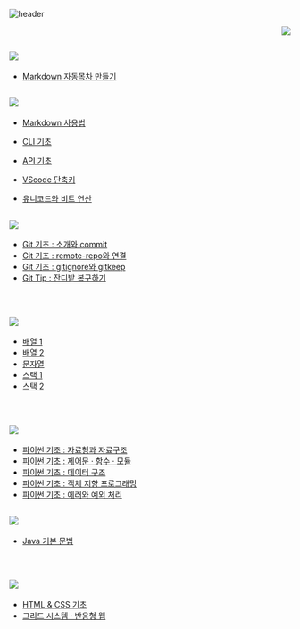 
![header](https://capsule-render.vercel.app/api?type=wave&color=ffffff&height=300&section=header&text=Today%20I%20Learned&fontSize=50&height:30)


<p align="right">
  <img src="https://img.shields.io/badge/seoda🖖-ffffff?style=flat-square&logo=Star Trek&logoColor=black"/>
</p>

## <img src="https://img.shields.io/badge/-My Code-yellow"/>
* [Markdown 자동목차 만들기](https://github.com/seoda0000/TIL/blob/master/마크다운_자동목차_만들기.md)


## <img src="https://img.shields.io/badge/-Basic Manual-lightgrey"/>
* [Markdown 사용법](https://github.com/seoda0000/TIL/blob/master/Basic/Markdown.md)

* [CLI 기초](https://github.com/seoda0000/TIL/blob/master/Basic/CLI_Basic.md)

* [API 기초](https://github.com/seoda0000/TIL/blob/master/Basic/API_Basic.md)

* [VScode 단축키](https://github.com/seoda0000/TIL/blob/master/Basic/VScode_shortcut.md)

* [유니코드와 비트 연산](https://github.com/seoda0000/TIL/blob/master/Basic/unicode_bit.md)

## <img src="https://img.shields.io/badge/Github-000000?style=flat-square&logo=Github&logoColor=white"/>

* [Git 기초 : 소개와 commit](https://github.com/seoda0000/TIL/blob/master/Git/Git_Basic_1.md)
* [Git 기초 : remote-repo와 연결](https://github.com/seoda0000/TIL/blob/master/Git/Git_Basic_2.md)
* [Git 기초 : gitignore와 gitkeep](https://github.com/seoda0000/TIL/blob/master/Git/Git_Basic_3.md)
* [Git Tip : 잔디밭 복구하기](https://github.com/seoda0000/TIL/blob/master/Git/Git_green_edit.md)

<br>

## <a href="https://github.com/seoda0000/TIL/tree/master/AlgorithmProblemSolving"><img src="https://img.shields.io/badge/-♡Algorithm-FF6384"/></a>

* [배열 1](https://github.com/seoda0000/TIL/blob/master/AlgorithmProblemSolving/n01_array_1.md)
* [배열 2](https://github.com/seoda0000/TIL/blob/master/AlgorithmProblemSolving/n02_array_2.md)
* [문자열](https://github.com/seoda0000/TIL/blob/master/AlgorithmProblemSolving/n03_string.md)
* [스택 1](https://github.com/seoda0000/TIL/blob/master/AlgorithmProblemSolving/n04_stack_1.md)
* [스택 2](https://github.com/seoda0000/TIL/blob/master/AlgorithmProblemSolving/n05_stack_2.md)

<br>

## <img src="https://img.shields.io/badge/Python-3776AB?style=flat-square&logo=Python&logoColor=white"/>

* [파이썬 기초 : 자료형과 자료구조](https://github.com/seoda0000/TIL/blob/master/Python/Python_Basic.md)
* [파이썬 기초 : 제어문 · 함수 · 모듈](https://github.com/seoda0000/TIL/blob/master/Python/Python_Basic_2.md)
* [파이썬 기초 : 데이터 구조](https://github.com/seoda0000/TIL/blob/master/Python/Data_structure.md)
* [파이썬 기초 : 객체 지향 프로그래밍](https://github.com/seoda0000/TIL/blob/master/Python/OOP.md)
* [파이썬 기초 : 에러와 예외 처리](https://github.com/seoda0000/TIL/blob/master/Python/Error.md)


## <img src="https://img.shields.io/badge/Java-F80000?style=flat-square&logo=Oracle&logoColor=white"/>

* [Java 기본 문법](https://github.com/seoda0000/TIL/blob/master/Java/Java_basic.md)

<br>

## <img src="https://img.shields.io/badge/Web-E34F26?style=flat-square&logo=html5&logoColor=white"/>

* [HTML & CSS 기초](https://github.com/seoda0000/TIL/blob/master/Web/HTML_CSS.md)
* [그리드 시스템 · 반응형 웹](https://github.com/seoda0000/TIL/blob/master/Web/CSS_layout.md)
